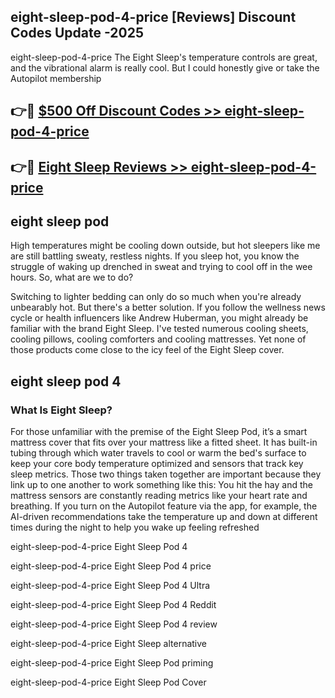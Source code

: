 ## eight-sleep-pod-4-price [Reviews​] Discount Codes Update -2025

eight-sleep-pod-4-price The Eight Sleep's temperature controls are great, and the vibrational alarm is really cool. But I could honestly give or take the Autopilot membership

## 👉🔴 [$500 Off Discount Codes >> eight-sleep-pod-4-price](http://download.freeplayer.one?title=eight-sleep-pod-4-price&ref=18-ES)

## 👉🔴 [Eight Sleep Reviews >> eight-sleep-pod-4-price](http://download.freeplayer.one?title=eight-sleep-pod-4-price&ref=18-ES)

## eight sleep pod

High temperatures might be cooling down outside, but hot sleepers like me are still battling sweaty, restless nights. If you sleep hot, you know the struggle of waking up drenched in sweat and trying to cool off in the wee hours. So, what are we to do?

Switching to lighter bedding can only do so much when you're already unbearably hot. But there's a better solution. If you follow the wellness news cycle or health influencers like Andrew Huberman, you might already be familiar with the brand Eight Sleep. I've tested numerous cooling sheets, cooling pillows, cooling comforters and cooling mattresses. Yet none of those products come close to the icy feel of the Eight Sleep cover.

## eight sleep pod 4

### What Is Eight Sleep?

For those unfamiliar with the premise of the Eight Sleep Pod, it’s a smart mattress cover that fits over your mattress like a fitted sheet. It has built-in tubing through which water travels to cool or warm the bed's surface to keep your core body temperature optimized and sensors that track key sleep metrics. Those two things taken together are important because they link up to one another to work something like this: You hit the hay and the mattress sensors are constantly reading metrics like your heart rate and breathing. If you turn on the Autopilot feature via the app, for example, the AI-driven recommendations take the temperature up and down at different times during the night to help you wake up feeling refreshed

eight-sleep-pod-4-price Eight Sleep Pod 4

eight-sleep-pod-4-price Eight Sleep Pod 4 price

eight-sleep-pod-4-price Eight Sleep Pod 4 Ultra

eight-sleep-pod-4-price Eight Sleep Pod 4 Reddit

eight-sleep-pod-4-price Eight Sleep Pod 4 review

eight-sleep-pod-4-price Eight Sleep alternative

eight-sleep-pod-4-price Eight Sleep Pod priming

eight-sleep-pod-4-price Eight Sleep Pod Cover